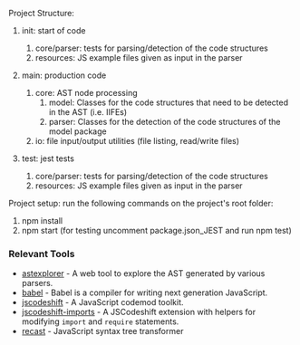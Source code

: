 Project Structure:

1) init: start of code
	1) core/parser: tests for parsing/detection of the code structures
    2) resources: JS example files given as input in the parser

2) main: production code
    1) core: AST node processing
        1) model: Classes for the code structures that need to be detected in the AST (i.e. IIFEs)
        2) parser: Classes for the detection of the code structures of the model package
    2) io: file input/output utilities (file listing, read/write files)

3) test: jest tests
    1) core/parser: tests for parsing/detection of the code structures
    2) resources: JS example files given as input in the parser


Project setup: run the following commands on the project's root folder:
1) npm install
2) npm start 
(for testing uncomment package.json_JEST and run npm test)


### Relevant Tools
- [astexplorer](http://astexplorer.net/) - A web tool to explore the AST generated by various parsers.
- [babel](https://github.com/babel/babel) - Babel is a compiler for writing next generation JavaScript.
- [jscodeshift](https://github.com/facebook/jscodeshift) - A JavaScript codemod toolkit.
- [jscodeshift-imports](https://www.npmjs.com/package/jscodeshift-imports) - A JSCodeshift extension with helpers for modifying <code>import</code> and <code>require</code> statements.
- [recast](https://github.com/benjamn/recast) - JavaScript syntax tree transformer
